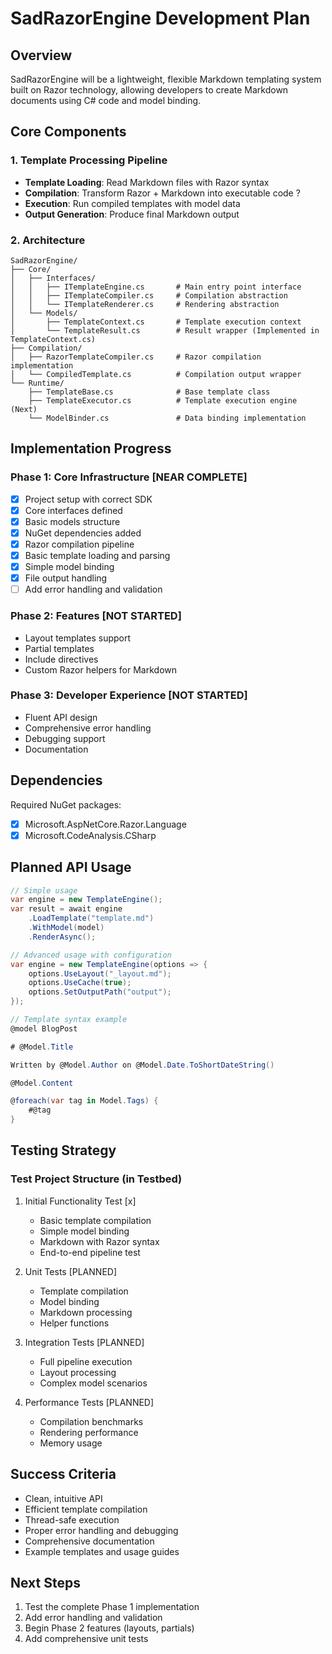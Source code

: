 # SadRazorEngine Development Plan

## Overview
SadRazorEngine will be a lightweight, flexible Markdown templating system built on Razor technology, allowing developers to create Markdown documents using C# code and model binding.

## Core Components

### 1. Template Processing Pipeline
- **Template Loading**: Read Markdown files with Razor syntax
- **Compilation**: Transform Razor + Markdown into executable code ?
- **Execution**: Run compiled templates with model data
- **Output Generation**: Produce final Markdown output

### 2. Architecture

```
SadRazorEngine/
├── Core/
│   ├── Interfaces/
│   │   ├── ITemplateEngine.cs       # Main entry point interface
│   │   ├── ITemplateCompiler.cs     # Compilation abstraction
│   │   └── ITemplateRenderer.cs     # Rendering abstraction
│   └── Models/
│       ├── TemplateContext.cs       # Template execution context
│       └── TemplateResult.cs        # Result wrapper (Implemented in TemplateContext.cs)
├── Compilation/
│   ├── RazorTemplateCompiler.cs     # Razor compilation implementation
│   └── CompiledTemplate.cs          # Compilation output wrapper
└── Runtime/
    ├── TemplateBase.cs              # Base template class
    ├── TemplateExecutor.cs          # Template execution engine (Next)
    └── ModelBinder.cs               # Data binding implementation
```

## Implementation Progress

### Phase 1: Core Infrastructure [NEAR COMPLETE]
- [x] Project setup with correct SDK
- [x] Core interfaces defined
- [x] Basic models structure
- [x] NuGet dependencies added
- [x] Razor compilation pipeline
- [x] Basic template loading and parsing
- [x] Simple model binding
- [x] File output handling
- [ ] Add error handling and validation

### Phase 2: Features [NOT STARTED]
- Layout templates support
- Partial templates
- Include directives
- Custom Razor helpers for Markdown

### Phase 3: Developer Experience [NOT STARTED]
- Fluent API design
- Comprehensive error handling
- Debugging support
- Documentation

## Dependencies
Required NuGet packages:
- [x] Microsoft.AspNetCore.Razor.Language
- [x] Microsoft.CodeAnalysis.CSharp

## Planned API Usage

```csharp
// Simple usage
var engine = new TemplateEngine();
var result = await engine
    .LoadTemplate("template.md")
    .WithModel(model)
    .RenderAsync();

// Advanced usage with configuration
var engine = new TemplateEngine(options => {
    options.UseLayout("_layout.md");
    options.UseCache(true);
    options.SetOutputPath("output");
});

// Template syntax example
@model BlogPost

# @Model.Title

Written by @Model.Author on @Model.Date.ToShortDateString()

@Model.Content

@foreach(var tag in Model.Tags) {
    #@tag
}
```

## Testing Strategy

### Test Project Structure (in Testbed)
1. Initial Functionality Test [x]
   - Basic template compilation
   - Simple model binding
   - Markdown with Razor syntax
   - End-to-end pipeline test

2. Unit Tests [PLANNED]
   - Template compilation
   - Model binding
   - Markdown processing
   - Helper functions

3. Integration Tests [PLANNED]
   - Full pipeline execution
   - Layout processing
   - Complex model scenarios

4. Performance Tests [PLANNED]
   - Compilation benchmarks
   - Rendering performance
   - Memory usage

## Success Criteria
- Clean, intuitive API
- Efficient template compilation
- Thread-safe execution
- Proper error handling and debugging
- Comprehensive documentation
- Example templates and usage guides

## Next Steps
1. Test the complete Phase 1 implementation
2. Add error handling and validation
3. Begin Phase 2 features (layouts, partials)
4. Add comprehensive unit tests